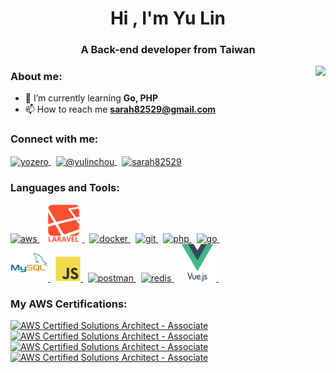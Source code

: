 <h1 align="center">Hi , I'm Yu Lin</h1>
<h3 align="center">A Back-end developer from Taiwan</h3>


<a href="https://spotify-github-profile.vercel.app/api/view?uid=31t7kxupsdzqgkmzmrwikwgeoq7q&redirect=true" target="_blank">
   <img src="https://spotify-github-profile.vercel.app/api/view?uid=31t7kxupsdzqgkmzmrwikwgeoq7q&cover_image=true&theme=default&show_offline=false&background_color=000000&interchange=false&bar_color=53b14f&bar_color_cover=false" align="right" height="440">
</a>


<h3 align="left">About me:</h3>

- 🌱 I’m currently learning **Go, PHP**
- 📫 How to reach me **sarah82529@gmail.com**

<h3 align="left">Connect with me:</h3>
<p align="left">
    <a href="https://linkedin.com/in/yozero" target="blank">
        <img align="center" src="https://cdn.jsdelivr.net/gh/devicons/devicon/icons/linkedin/linkedin-original.svg" alt="yozero" height="50" width="50" />
    </a>&nbsp;
    <a href="https://medium.com/@yulinchou" target="blank">
        <img align="center" src="https://raw.githubusercontent.com/rahuldkjain/github-profile-readme-generator/master/src/images/icons/Social/medium.svg" alt="@yulinchou" height="50" width="50""/>
    </a>&nbsp;
    <a href="https://www.leetcode.com/sarah82529" target="blank"><img align="center" src="https://raw.githubusercontent.com/rahuldkjain/github-profile-readme-generator/master/src/images/icons/Social/leet-code.svg" alt="sarah82529" height="50" width="50" /></a>
</p>

<h3 align="left">Languages and Tools:</h3>
<p align="left">
    <a href="https://aws.amazon.com" target="_blank" rel="noreferrer">
        <img src="https://github-production-user-asset-6210df.s3.amazonaws.com/23330415/254118884-af794d40-87e9-4cde-b94b-9df7eae4e31c.svg" alt="aws" width="60" height="60" />
    </a>&nbsp;
     <a href="https://laravel.com/" target="_blank" rel="noreferrer"> <img src="https://raw.githubusercontent.com/devicons/devicon/master/icons/laravel/laravel-plain-wordmark.svg" alt="laravel" width="60" height="60" /> </a>&nbsp;
    <a href="https://www.docker.com/" target="_blank" rel="noreferrer"> <img src="https://cdn.jsdelivr.net/gh/devicons/devicon/icons/docker/docker-plain-wordmark.svg" alt="docker" width="60" height="60" /> </a>&nbsp;
    <a href="https://git-scm.com/" target="_blank" rel="noreferrer"> <img src="https://cdn.jsdelivr.net/gh/devicons/devicon/icons/git/git-plain-wordmark.svg" alt="git" width="60" height="60" /> </a>&nbsp;
     <a href="https://www.php.net" target="_blank" rel="noreferrer"> <img src="https://github-production-user-asset-6210df.s3.amazonaws.com/23330415/254116646-a00d9f6a-f5d0-4674-bb42-e4310b92f184.png" alt="php" width="60" height="60" /> </a>&nbsp;
    <a href="https://golang.org" target="_blank" rel="noreferrer"> <img src="https://cdn.jsdelivr.net/gh/devicons/devicon/icons/go/go-original-wordmark.svg" alt="go" width="60" height="60" /> </a>&nbsp;<br>
<!--     <a href="https://www.linux.org/" target="_blank" rel="noreferrer"> <img src="https://github-production-user-asset-6210df.s3.amazonaws.com/23330415/254116360-49b9add3-9ae6-449a-a57d-1df08e0838dc.png" alt="linux" width="60" height="60" /> </a><br> -->
<!--     <a href="https://mariadb.org/" target="_blank" rel="noreferrer"> <img src="https://www.vectorlogo.zone/logos/mariadb/mariadb-icon.svg" alt="mariadb" width="60" height="60" /> </a> -->
    <a href="https://www.mysql.com/" target="_blank" rel="noreferrer"> <img src="https://raw.githubusercontent.com/devicons/devicon/master/icons/mysql/mysql-original-wordmark.svg" alt="mysql" width="60" height="60" /> </a>&nbsp;
     <a href="https://developer.mozilla.org/en-US/docs/Web/JavaScript" target="_blank" rel="noreferrer">
        <img src="https://raw.githubusercontent.com/devicons/devicon/master/icons/javascript/javascript-original.svg" alt="javascript" width="40" height="40" />
    </a>&nbsp;
    <a href="https://www.jetbrains.com/" target="_blank" rel="noreferrer"> <img src="https://cdn.jsdelivr.net/gh/devicons/devicon/icons/jetbrains/jetbrains-original.svg" alt="postman" width="60" height="60" /> </a>&nbsp;
    <a href="https://redis.io" target="_blank" rel="noreferrer"> <img src="https://cdn.jsdelivr.net/gh/devicons/devicon/icons/redis/redis-plain-wordmark.svg" alt="redis" width="60" height="60" /> </a>&nbsp;
    <a href="https://vuejs.org/" target="_blank" rel="noreferrer"> <img src="https://raw.githubusercontent.com/devicons/devicon/master/icons/vuejs/vuejs-original-wordmark.svg" alt="vuejs" width="60" height="60" /> </a>&nbsp;
</p>

<!--<p>&nbsp;<img align="center" src="https://github-readme-stats.vercel.app/api?username=xup6m6fu04&show_icons=true&locale=en&theme=radical" alt="xup6m6fu04" /></p>-->
<h3 align="left">My AWS Certifications:</h3>
<p align="left">
    <a href="https://www.credly.com/badges/62262389-3639-45a8-8574-7d1ab1c0f78d/public_url" target="_blank" rel="noreferrer">
        <img src="https://github-production-user-asset-6210df.s3.amazonaws.com/23330415/253890121-b908ec9d-a211-491d-82ac-51d27437db18.png" alt="AWS Certified Solutions Architect - Associate" width="124" height="124" />
    </a>
    <a href="https://www.credly.com/badges/31d0aae1-cd28-4a13-a639-932e4c509d3c/public_url" target="_blank" rel="noreferrer">
        <img src="https://github-production-user-asset-6210df.s3.amazonaws.com/23330415/253890492-4ed6fe12-fe2c-443b-a578-08ae51f031b6.png" alt="AWS Certified Solutions Architect - Associate" width="124" height="124" />
    </a>
    <a href="https://www.credly.com/badges/90669a3c-15ab-42d5-9750-3a4c63a807c8/public_url" target="_blank" rel="noreferrer">
        <img src="https://github-production-user-asset-6210df.s3.amazonaws.com/23330415/253890727-0e9386e1-48a7-48c1-95e0-de285e88504d.png" alt="AWS Certified Solutions Architect - Associate" width="124" height="124" />
    </a>
    <a href="https://www.credly.com/badges/9afec257-7180-4a19-aded-3c2e7d342d89/public_url" target="_blank" rel="noreferrer">
        <img src="https://github-production-user-asset-6210df.s3.amazonaws.com/23330415/253890893-eb17143f-adb5-41f6-b0b4-476789cbbfb8.png" alt="AWS Certified Solutions Architect - Associate" width="124" height="124" />
    </a>
    <!-- Add more certifications as necessary. -->
</p>

